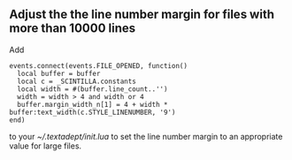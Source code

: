 ## Adjust the the line number margin for files with more than 10000 lines

Add

    events.connect(events.FILE_OPENED, function()
      local buffer = buffer
      local c = _SCINTILLA.constants
      local width = #(buffer.line_count..'')
      width = width > 4 and width or 4
      buffer.margin_width_n[1] = 4 + width * buffer:text_width(c.STYLE_LINENUMBER, '9')
    end)

to your *~/.textadept/init.lua* to set the line number margin to an appropriate
value for large files.
